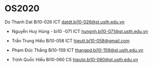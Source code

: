 # OS2020

Do Thanh Dat Bi10-026 ICT
datdt.bi10-026@st.usth.edu.vn

- Nguyễn Huy Hùng - bi10 -071 ICT
  hungnh.bi10-071@st.usth.edu.vn

- Trần Trung Hiếu Bi10-058 ICT
  hieutt.bi10-058@gmail.com

- Phạm Đức Thắng Bi10-159 ICT
  thangpd.bi10-159@st.usth.edu.vn

- Trịnh Quốc Hiếu Bi10-060 CS
  hieutq.bi10-060@st.usth.edu.vn